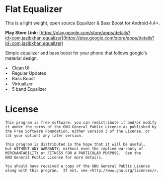 # Flat Equalizer


This is a light weight, open source Equalizer & Bass Boost for Android 4.4+.

**Play Store Link:** [https://play.google.com/store/apps/details?id=com.jazibkhan.equalizer](https://play.google.com/store/apps/details?id=com.jazibkhan.equalizer)

Simple equalizer and bass boost for your phone that follows google's material design.  
  
• Clean UI  
• Regular Updates  
• Bass Boost  
• Virtualizer  
• 5 band Equalizer

# License

    This program is free software: you can redistribute it and/or modify
    it under the terms of the GNU General Public License as published by
    the Free Software Foundation, either version 3 of the License, or
    (at your option) any later version.

    This program is distributed in the hope that it will be useful,
    but WITHOUT ANY WARRANTY; without even the implied warranty of
    MERCHANTABILITY or FITNESS FOR A PARTICULAR PURPOSE.  See the
    GNU General Public License for more details.

    You should have received a copy of the GNU General Public License
    along with this program.  If not, see <http://www.gnu.org/licenses/>.
